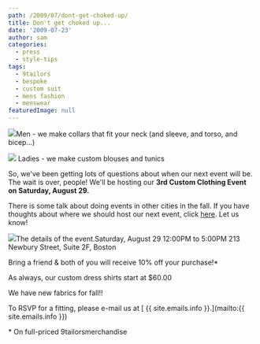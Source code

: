 ```yaml
---
path: /2009/07/dont-get-choked-up/
title: Don't get choked up...
date: '2009-07-23'
author: sam
categories:
  - press
  - style-tips
tags:
  - 9tailors
  - bespoke
  - custom suit
  - mens fashion
  - menswear
featuredImage: null
---
```

[![](http://1.bp.blogspot.com/_RlJ3L7W6dBw/Smh7D3NrD-I/AAAAAAAAHtc/aDMfr-OzC4w/s320/boston_front_20090829+v2.jpg.gif)](http://1.bp.blogspot.com/_RlJ3L7W6dBw/Smh7D3NrD-I/AAAAAAAAHtc/aDMfr-OzC4w/s1600-h/boston_front_20090829+v2.jpg.gif)Men - we make collars that fit your neck (and sleeve, and torso, and bicep...) 

[![](http://1.bp.blogspot.com/_RlJ3L7W6dBw/Smh7DjRQMKI/AAAAAAAAHtU/mrX7blJbhXQ/s320/womenboston_front_20090829+v1.gif)](http://1.bp.blogspot.com/_RlJ3L7W6dBw/Smh7DjRQMKI/AAAAAAAAHtU/mrX7blJbhXQ/s1600-h/womenboston_front_20090829+v1.gif) Ladies - we make custom blouses and tunics 

So, we've been getting lots of questions about when our next event will be. The wait is over, people! We'll be hosting our **3rd Custom Clothing Event on Saturday, August 29.**

There is some talk about doing events in other cities in the fall. If you have thoughts about where we should host our next event, click [here](http://spreadsheets.google.com/ccc?key=0AtR4rTJuHWqtdGlYbVJtcHZ2RWdDRGVMWEJKYjd2NlE&hl=en). Let us know!

[![](http://3.bp.blogspot.com/_RlJ3L7W6dBw/Smh8b4e50VI/AAAAAAAAHts/Dr95WVfFizE/s320/boston_back_20090829+v3.gif)](http://3.bp.blogspot.com/_RlJ3L7W6dBw/Smh8b4e50VI/AAAAAAAAHts/Dr95WVfFizE/s1600-h/boston_back_20090829+v3.gif)The details of the event.Saturday, August 29
12:00PM to 5:00PM
213 Newbury Street, Suite 2F, Boston

Bring a friend & both of you will receive 10% off your purchase!\*

As always, our custom dress shirts start at $60.00

We have new fabrics for fall!!

To RSVP for a fitting, please e-mail us at [ {{ site.emails.info }}.](mailto:{{ site.emails.info }})

\* On full-priced 9tailorsmerchandise